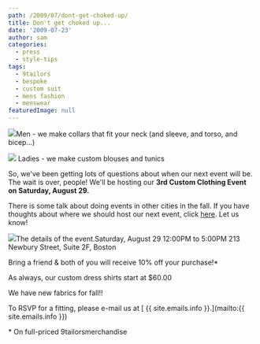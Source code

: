 ```yaml
---
path: /2009/07/dont-get-choked-up/
title: Don't get choked up...
date: '2009-07-23'
author: sam
categories:
  - press
  - style-tips
tags:
  - 9tailors
  - bespoke
  - custom suit
  - mens fashion
  - menswear
featuredImage: null
---
```

[![](http://1.bp.blogspot.com/_RlJ3L7W6dBw/Smh7D3NrD-I/AAAAAAAAHtc/aDMfr-OzC4w/s320/boston_front_20090829+v2.jpg.gif)](http://1.bp.blogspot.com/_RlJ3L7W6dBw/Smh7D3NrD-I/AAAAAAAAHtc/aDMfr-OzC4w/s1600-h/boston_front_20090829+v2.jpg.gif)Men - we make collars that fit your neck (and sleeve, and torso, and bicep...) 

[![](http://1.bp.blogspot.com/_RlJ3L7W6dBw/Smh7DjRQMKI/AAAAAAAAHtU/mrX7blJbhXQ/s320/womenboston_front_20090829+v1.gif)](http://1.bp.blogspot.com/_RlJ3L7W6dBw/Smh7DjRQMKI/AAAAAAAAHtU/mrX7blJbhXQ/s1600-h/womenboston_front_20090829+v1.gif) Ladies - we make custom blouses and tunics 

So, we've been getting lots of questions about when our next event will be. The wait is over, people! We'll be hosting our **3rd Custom Clothing Event on Saturday, August 29.**

There is some talk about doing events in other cities in the fall. If you have thoughts about where we should host our next event, click [here](http://spreadsheets.google.com/ccc?key=0AtR4rTJuHWqtdGlYbVJtcHZ2RWdDRGVMWEJKYjd2NlE&hl=en). Let us know!

[![](http://3.bp.blogspot.com/_RlJ3L7W6dBw/Smh8b4e50VI/AAAAAAAAHts/Dr95WVfFizE/s320/boston_back_20090829+v3.gif)](http://3.bp.blogspot.com/_RlJ3L7W6dBw/Smh8b4e50VI/AAAAAAAAHts/Dr95WVfFizE/s1600-h/boston_back_20090829+v3.gif)The details of the event.Saturday, August 29
12:00PM to 5:00PM
213 Newbury Street, Suite 2F, Boston

Bring a friend & both of you will receive 10% off your purchase!\*

As always, our custom dress shirts start at $60.00

We have new fabrics for fall!!

To RSVP for a fitting, please e-mail us at [ {{ site.emails.info }}.](mailto:{{ site.emails.info }})

\* On full-priced 9tailorsmerchandise